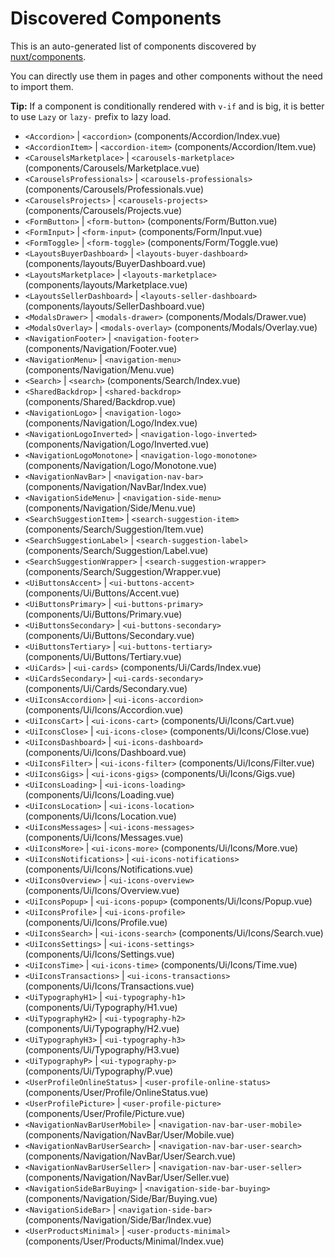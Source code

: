# Discovered Components

This is an auto-generated list of components discovered by [nuxt/components](https://github.com/nuxt/components).

You can directly use them in pages and other components without the need to import them.

**Tip:** If a component is conditionally rendered with `v-if` and is big, it is better to use `Lazy` or `lazy-` prefix to lazy load.

- `<Accordion>` | `<accordion>` (components/Accordion/Index.vue)
- `<AccordionItem>` | `<accordion-item>` (components/Accordion/Item.vue)
- `<CarouselsMarketplace>` | `<carousels-marketplace>` (components/Carousels/Marketplace.vue)
- `<CarouselsProfessionals>` | `<carousels-professionals>` (components/Carousels/Professionals.vue)
- `<CarouselsProjects>` | `<carousels-projects>` (components/Carousels/Projects.vue)
- `<FormButton>` | `<form-button>` (components/Form/Button.vue)
- `<FormInput>` | `<form-input>` (components/Form/Input.vue)
- `<FormToggle>` | `<form-toggle>` (components/Form/Toggle.vue)
- `<LayoutsBuyerDashboard>` | `<layouts-buyer-dashboard>` (components/layouts/BuyerDashboard.vue)
- `<LayoutsMarketplace>` | `<layouts-marketplace>` (components/layouts/Marketplace.vue)
- `<LayoutsSellerDashboard>` | `<layouts-seller-dashboard>` (components/layouts/SellerDashboard.vue)
- `<ModalsDrawer>` | `<modals-drawer>` (components/Modals/Drawer.vue)
- `<ModalsOverlay>` | `<modals-overlay>` (components/Modals/Overlay.vue)
- `<NavigationFooter>` | `<navigation-footer>` (components/Navigation/Footer.vue)
- `<NavigationMenu>` | `<navigation-menu>` (components/Navigation/Menu.vue)
- `<Search>` | `<search>` (components/Search/Index.vue)
- `<SharedBackdrop>` | `<shared-backdrop>` (components/Shared/Backdrop.vue)
- `<NavigationLogo>` | `<navigation-logo>` (components/Navigation/Logo/Index.vue)
- `<NavigationLogoInverted>` | `<navigation-logo-inverted>` (components/Navigation/Logo/Inverted.vue)
- `<NavigationLogoMonotone>` | `<navigation-logo-monotone>` (components/Navigation/Logo/Monotone.vue)
- `<NavigationNavBar>` | `<navigation-nav-bar>` (components/Navigation/NavBar/Index.vue)
- `<NavigationSideMenu>` | `<navigation-side-menu>` (components/Navigation/Side/Menu.vue)
- `<SearchSuggestionItem>` | `<search-suggestion-item>` (components/Search/Suggestion/Item.vue)
- `<SearchSuggestionLabel>` | `<search-suggestion-label>` (components/Search/Suggestion/Label.vue)
- `<SearchSuggestionWrapper>` | `<search-suggestion-wrapper>` (components/Search/Suggestion/Wrapper.vue)
- `<UiButtonsAccent>` | `<ui-buttons-accent>` (components/Ui/Buttons/Accent.vue)
- `<UiButtonsPrimary>` | `<ui-buttons-primary>` (components/Ui/Buttons/Primary.vue)
- `<UiButtonsSecondary>` | `<ui-buttons-secondary>` (components/Ui/Buttons/Secondary.vue)
- `<UiButtonsTertiary>` | `<ui-buttons-tertiary>` (components/Ui/Buttons/Tertiary.vue)
- `<UiCards>` | `<ui-cards>` (components/Ui/Cards/Index.vue)
- `<UiCardsSecondary>` | `<ui-cards-secondary>` (components/Ui/Cards/Secondary.vue)
- `<UiIconsAccordion>` | `<ui-icons-accordion>` (components/Ui/Icons/Accordion.vue)
- `<UiIconsCart>` | `<ui-icons-cart>` (components/Ui/Icons/Cart.vue)
- `<UiIconsClose>` | `<ui-icons-close>` (components/Ui/Icons/Close.vue)
- `<UiIconsDashboard>` | `<ui-icons-dashboard>` (components/Ui/Icons/Dashboard.vue)
- `<UiIconsFilter>` | `<ui-icons-filter>` (components/Ui/Icons/Filter.vue)
- `<UiIconsGigs>` | `<ui-icons-gigs>` (components/Ui/Icons/Gigs.vue)
- `<UiIconsLoading>` | `<ui-icons-loading>` (components/Ui/Icons/Loading.vue)
- `<UiIconsLocation>` | `<ui-icons-location>` (components/Ui/Icons/Location.vue)
- `<UiIconsMessages>` | `<ui-icons-messages>` (components/Ui/Icons/Messages.vue)
- `<UiIconsMore>` | `<ui-icons-more>` (components/Ui/Icons/More.vue)
- `<UiIconsNotifications>` | `<ui-icons-notifications>` (components/Ui/Icons/Notifications.vue)
- `<UiIconsOverview>` | `<ui-icons-overview>` (components/Ui/Icons/Overview.vue)
- `<UiIconsPopup>` | `<ui-icons-popup>` (components/Ui/Icons/Popup.vue)
- `<UiIconsProfile>` | `<ui-icons-profile>` (components/Ui/Icons/Profile.vue)
- `<UiIconsSearch>` | `<ui-icons-search>` (components/Ui/Icons/Search.vue)
- `<UiIconsSettings>` | `<ui-icons-settings>` (components/Ui/Icons/Settings.vue)
- `<UiIconsTime>` | `<ui-icons-time>` (components/Ui/Icons/Time.vue)
- `<UiIconsTransactions>` | `<ui-icons-transactions>` (components/Ui/Icons/Transactions.vue)
- `<UiTypographyH1>` | `<ui-typography-h1>` (components/Ui/Typography/H1.vue)
- `<UiTypographyH2>` | `<ui-typography-h2>` (components/Ui/Typography/H2.vue)
- `<UiTypographyH3>` | `<ui-typography-h3>` (components/Ui/Typography/H3.vue)
- `<UiTypographyP>` | `<ui-typography-p>` (components/Ui/Typography/P.vue)
- `<UserProfileOnlineStatus>` | `<user-profile-online-status>` (components/User/Profile/OnlineStatus.vue)
- `<UserProfilePicture>` | `<user-profile-picture>` (components/User/Profile/Picture.vue)
- `<NavigationNavBarUserMobile>` | `<navigation-nav-bar-user-mobile>` (components/Navigation/NavBar/User/Mobile.vue)
- `<NavigationNavBarUserSearch>` | `<navigation-nav-bar-user-search>` (components/Navigation/NavBar/User/Search.vue)
- `<NavigationNavBarUserSeller>` | `<navigation-nav-bar-user-seller>` (components/Navigation/NavBar/User/Seller.vue)
- `<NavigationSideBarBuying>` | `<navigation-side-bar-buying>` (components/Navigation/Side/Bar/Buying.vue)
- `<NavigationSideBar>` | `<navigation-side-bar>` (components/Navigation/Side/Bar/Index.vue)
- `<UserProductsMinimal>` | `<user-products-minimal>` (components/User/Products/Minimal/Index.vue)
